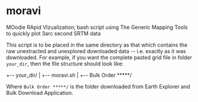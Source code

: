 moravi
======

MOodie RApid VIzualization; bash script using The Generic Mapping Tools to quickly plot 3arc second SRTM data

This script is to be placed in the same directory as that which contains the raw unextracted and unexplored downloaded data -- i.e. exactly as it was downloaded. For example, if you want the complete pasted grid file in folder `your_dir`, then the file structure should look like:
 
+-- your_dir/
|   +-- moravi.sh
|   +-- Bulk Order *****/

Where `Bulk Order *****/` is the folder downloaded from Earth Explorer and Bulk Download Application.
